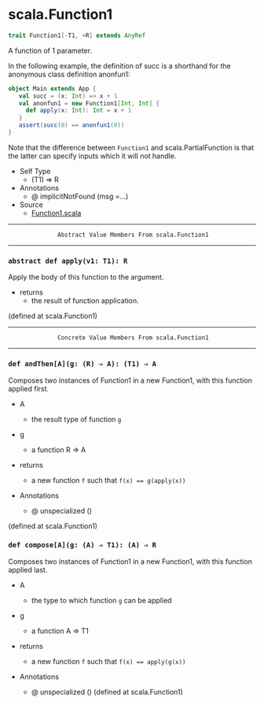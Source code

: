 
#                               scala.Function1                               #

```scala
trait Function1[-T1, +R] extends AnyRef
```

A function of 1 parameter.

In the following example, the definition of succ is a shorthand for the
anonymous class definition anonfun1:

```scala
object Main extends App {
   val succ = (x: Int) => x + 1
   val anonfun1 = new Function1[Int, Int] {
     def apply(x: Int): Int = x + 1
   }
   assert(succ(0) == anonfun1(0))
}
```

Note that the difference between `Function1` and scala.PartialFunction is that
the latter can specify inputs which it will not handle.

* Self Type
  * (T1) ⇒ R
* Annotations
  * @ implicitNotFound (msg =...)
* Source
  * [Function1.scala](https://github.com/scala/scala/tree/6d09a1ba5f/src/library/scala/Function1.scala#L1)


--------------------------------------------------------------------------------
                  Abstract Value Members From scala.Function1
--------------------------------------------------------------------------------


### `abstract def apply(v1: T1): R`                                          ###

Apply the body of this function to the argument.

* returns
  * the result of function application.

(defined at scala.Function1)


--------------------------------------------------------------------------------
                  Concrete Value Members From scala.Function1
--------------------------------------------------------------------------------


### `def andThen[A](g: (R) ⇒ A): (T1) ⇒ A`                                   ###

Composes two instances of Function1 in a new Function1, with this function
applied first.

* A
  * the result type of function `g`
* g
  * a function R => A
* returns
  * a new function `f` such that `f(x) == g(apply(x))`

* Annotations
  * @ unspecialized ()

(defined at scala.Function1)


### `def compose[A](g: (A) ⇒ T1): (A) ⇒ R`                                   ###

Composes two instances of Function1 in a new Function1, with this function
applied last.

* A
  * the type to which function `g` can be applied
* g
  * a function A => T1
* returns
  * a new function `f` such that `f(x) == apply(g(x))`

* Annotations
  * @ unspecialized ()
(defined at scala.Function1)
